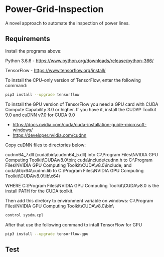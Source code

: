# Power-Grid-Inspection
A novel approach to automate the inspection of power lines.

## Requirements

Install the programs above:

Python 3.6.6 - https://www.python.org/downloads/release/python-366/

TensorFlow - https://www.tensorflow.org/install/ 

To install the CPU-only version of TensorFlow, enter the following command:
```bash
pip3 install --upgrade tensorflow
```
To install the GPU version of TensorFlow you need a GPU card with CUDA Compute Capability 3.0 or higher.
If you have it, install the CUDA® Toolkit 9.0 and cuDNN v7.0 for CUDA 9.0 
- https://docs.nvidia.com/cuda/cuda-installation-guide-microsoft-windows/
- https://developer.nvidia.com/cudnn

Copy cuDNN files to directories below:

cudnn64_7.dll (cuda\bin\cudnn64_5.dll) into C:\Program Files\NVIDIA GPU Computing Toolkit\CUDA\v8.0\bin\;
cuda\include\cudnn.h to C:\Program Files\NVIDIA GPU Computing Toolkit\CUDA\v8.0\include\;
and cuda\lib\x64\cudnn.lib to C:\Program Files\NVIDIA GPU Computing Toolkit\CUDA\v8.0\lib\x64\

WHERE C:\Program Files\NVIDIA GPU Computing Toolkit\CUDA\v8.0 is the install PATH for the CUDA toolkit.

Then add this diretory to environment variable on windows:
C:\Program Files\NVIDIA GPU Computing Toolkit\CUDA\v8.0\bin\

```bash
control sysdm.cpl
```

After that use the following command to intall TensorFlow for GPU

```bash
pip3 install --upgrade tensorflow-gpu
```







## Test

